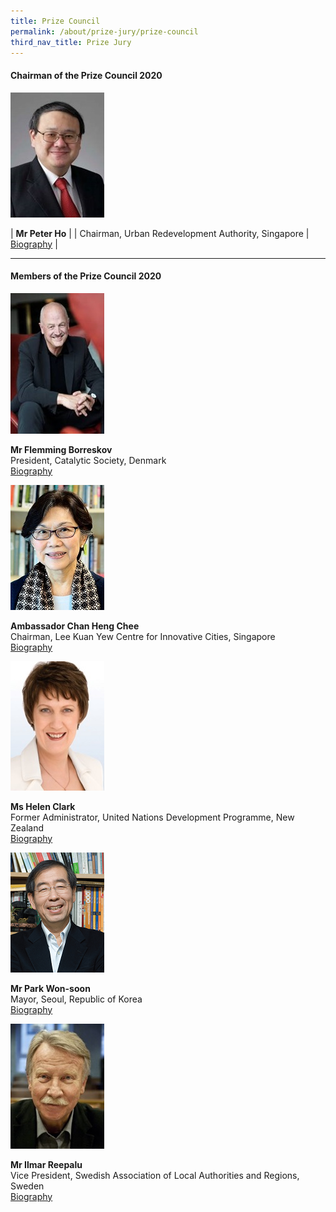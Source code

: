 ```yaml
---
title: Prize Council
permalink: /about/prize-jury/prize-council
third_nav_title: Prize Jury
---
```


#### **Chairman of the Prize Council 2020**

<div style="width:150px"><img src="/images/jury/peter-ho.jpg" alt="Peter Ho" /></div>

| **Mr Peter Ho** |
| Chairman, Urban Redevelopment Authority, Singapore | [Biography](/about/prize-jury/prize-council/peter-ho/) |

---

#### **Members of the Prize Council 2020**

<div style="width:150px"><img src="/images/jury/flemming-borreskov.jpg" alt="Flemming Borreskov" /></div>

**Mr Flemming Borreskov**<br> 
President, Catalytic Society, Denmark<br> 
[Biography](www.google.com)

<div style="width:150px"><img src="/images/jury/chan-heng-chee.jpg" alt="Chan Heng Chee" /></div>

**Ambassador Chan Heng Chee**<br> 
Chairman, Lee Kuan Yew Centre for Innovative Cities, Singapore<br> 
[Biography](www.google.com)<br>

<div style="width:150px"><img src="/images/jury/helen-clark.jpg" alt="Helen Clark" /></div>

**Ms Helen Clark**<br> 
Former Administrator, United Nations Development Programme, New Zealand<br> 
[Biography](www.google.com)<br>

<div style="width:150px"><img src="/images/jury/park-won-soon.png" alt="Park Won-soon" /></div>

**Mr Park Won-soon**<br> 
Mayor, Seoul, Republic of Korea<br> 
[Biography](www.google.com)<br>

<div style="width:150px"><img src="/images/jury/ilmar-reepalu.jpg" alt="Ilmar Reepalu" /></div>

**Mr Ilmar Reepalu**<br> 
Vice President, Swedish Association of Local Authorities and Regions, Sweden<br> 
[Biography](www.google.com)<br>
